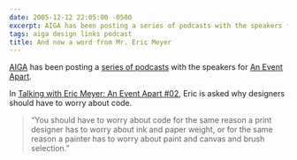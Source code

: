 ```yaml
---
date: 2005-12-12 22:05:00 -0500
excerpt: AIGA has been posting a series of podcasts with the speakers for An Event Apart.
tags: aiga design links podcast
title: And now a word from Mr. Eric Meyer
---
```


[AIGA](http://www.aiga.org/) has been posting a [series of podcasts](http://feeds.feedburner.com/aigapodcastdirectory) with the speakers for [An Event Apart](http://www.aneventapart.com/).

In [Talking with Eric Meyer: An Event Apart #02](http://feeds.feedburner.com/aigapodcastdirectory?m=1), Eric is asked why designers should have to worry about code.

> “You should have to worry about code for the same reason a print designer has to worry about ink and paper weight, or for the same reason a painter has to worry about paint and canvas and brush selection.”